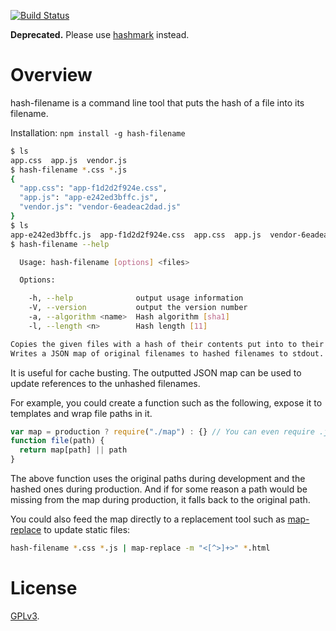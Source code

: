 [![Build Status](https://travis-ci.org/lydell/hash-filename.png?branch=master)](https://travis-ci.org/lydell/hash-filename)

**Deprecated.** Please use [hashmark] instead.

[hashmark]: https://github.com/keithamus/hashmark/

Overview
========

hash-filename is a command line tool that puts the hash of a file into its filename.

Installation: `npm install -g hash-filename`

```sh
$ ls
app.css  app.js  vendor.js
$ hash-filename *.css *.js
{
  "app.css": "app-f1d2d2f924e.css",
  "app.js": "app-e242ed3bffc.js",
  "vendor.js": "vendor-6eadeac2dad.js"
}
$ ls
app-e242ed3bffc.js  app-f1d2d2f924e.css  app.css  app.js  vendor-6eadeac2dad.js  vendor.js
$ hash-filename --help

  Usage: hash-filename [options] <files>

  Options:

    -h, --help              output usage information
    -V, --version           output the version number
    -a, --algorithm <name>  Hash algorithm [sha1]
    -l, --length <n>        Hash length [11]

Copies the given files with a hash of their contents put into to their filenames.
Writes a JSON map of original filenames to hashed filenames to stdout.
```

It is useful for cache busting. The outputted JSON map can be used to update references to the
unhashed filenames.

For example, you could create a function such as the following, expose it to templates and wrap file
paths in it.

```javascript
var map = production ? require("./map") : {} // You can even require .json files!
function file(path) {
  return map[path] || path
}
```

The above function uses the original paths during development and the hashed ones during production.
And if for some reason a path would be missing from the map during production, it falls back to the
original path.

You could also feed the map directly to a replacement tool such as [map-replace] to update static
files:

```sh
hash-filename *.css *.js | map-replace -m "<[^>]+>" *.html
```

[map-replace]: https://github.com/lydell/map-replace


License
=======

[GPLv3](COPYING).
